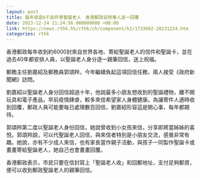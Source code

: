 ```yaml
---
layout: post
title: 每年收逾6千函件寄聖誕老人　香港郵政安排專人逐一回覆
date: 2023-12-24 11:24:56.000000000 +08:00
link: https://news.rthk.hk/rthk/ch/component/k2/1733602-20231224.htm
categories: rthk
---
```


香港郵政每年收到約6000封來自世界各地、寄給聖誕老人的信件和聖誕卡，並在過去40年都安排人員，以聖誕老人身分逐一親筆回信，送上祝福。

郵務主任劉嘉紹及郵務員郭頌羚，今年繼續負起這項回信任務，兩人接受《政府新聞網》訪問。

劉嘉紹以聖誕老人身分回信超過十年，他說最多小朋友想收到的聖誕禮物，離不開玩具和電子產品，早前疫情肆虐，較多來信希望家人身體健康。為讓寄件人適時收到回覆，郵政人員可能要每日處理數百回信，劉嘉紹形容這是開心事，每年都期待。

郭頌羚第二度以聖誕老人身份回信，她說曾收到小女孩來信，分享即將當姊姊的喜悅。郭頌羚說，可以代聖誕老人回信，與來信者特別是小朋友交流，感覺非常有趣。她說，亦有不少成人來信，也有家長當作親子活動，與孩子一同製作聖誕卡或畫畫寄給聖誕老人，她自己也會畫畫回覆。

香港郵政表示，市民只要在信封寫上「聖誕老人收」和回郵地址，支付足夠郵資，便可以收到郵政聖誕老人的親筆回信。
